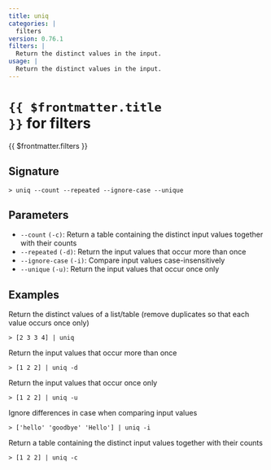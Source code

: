 ```yaml
---
title: uniq
categories: |
  filters
version: 0.76.1
filters: |
  Return the distinct values in the input.
usage: |
  Return the distinct values in the input.
---
```


# <code>{{ $frontmatter.title }}</code> for filters

<div class='command-title'>{{ $frontmatter.filters }}</div>

## Signature

```> uniq --count --repeated --ignore-case --unique```

## Parameters

 -  `--count` `(-c)`: Return a table containing the distinct input values together with their counts
 -  `--repeated` `(-d)`: Return the input values that occur more than once
 -  `--ignore-case` `(-i)`: Compare input values case-insensitively
 -  `--unique` `(-u)`: Return the input values that occur once only

## Examples

Return the distinct values of a list/table (remove duplicates so that each value occurs once only)
```shell
> [2 3 3 4] | uniq
```

Return the input values that occur more than once
```shell
> [1 2 2] | uniq -d
```

Return the input values that occur once only
```shell
> [1 2 2] | uniq -u
```

Ignore differences in case when comparing input values
```shell
> ['hello' 'goodbye' 'Hello'] | uniq -i
```

Return a table containing the distinct input values together with their counts
```shell
> [1 2 2] | uniq -c
```
